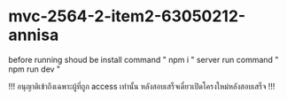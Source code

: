 # mvc-2564-2-item2-63050212-annisa
before running shoud be install command " npm i "
server run command " npm run dev "

!!! อนุญาติเข้าถึงเฉพาะผู้ที่ถูก access เท่านั้น หลังสอบเสร็จเดี๋ยวเปิดโครงใหม่หลังสอบเสร็จ !!!